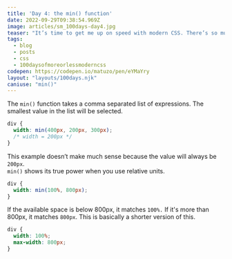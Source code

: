 ```yaml
---
title: 'Day 4: the min() function'
date: 2022-09-29T09:38:54.969Z
image: articles/sm_100days-day4.jpg
teaser: "It’s time to get me up on speed with modern CSS. There’s so much new in CSS that I know too little about. To change that I’ve started [#100DaysOfMoreOrLessModernCSS](/blog/2022/100-days-of-more-or-less-modern-css/). Why more or less modern CSS? Because some topics will be about cutting-edge features, while other stuff has been around for quite a while already, but I just have little to no experience with it."
tags:
  - blog
  - posts
  - css
  - 100daysofmoreorlessmoderncss
codepen: https://codepen.io/matuzo/pen/eYMaYry
layout: "layouts/100days.njk"
caniuse: "min()"
---
```

The `min()` function takes a comma separated list of expressions. The smallest value in the list will be selected.

```css
div {
  width: min(400px, 200px, 300px);
  /* width = 200px */
}
```

This example doesn’t make much sense because the value will always be `200px`.  
`min()` shows its true power when you use relative units.

```css
div {
  width: min(100%, 800px);
}
```

If the available space is below 800px, it matches `100%.` If it's more than 800px, it matches `800px`. This is basically a shorter version of this.

```css
div {
  width: 100%;
  max-width: 800px;
}
```